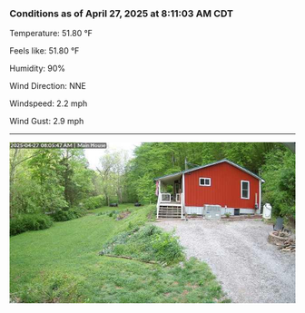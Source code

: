 ### Conditions as of April 27, 2025 at 8:11:03 AM CDT 

Temperature: 51.80 &deg;F

Feels like: 51.80 &deg;F

Humidity: 90%

Wind Direction: NNE

Windspeed: 2.2 mph

Wind Gust: 2.9 mph

---

<img src="./images/latest.jpeg"/>


